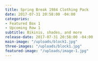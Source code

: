 ```yaml
---
title: Spring Break 1984 Clothing Pack
date: 2017-07-31 20:58:00 -04:00
categories:
- Featured Box 1
- Upcoming Row 1
subtitle: Bikinis, shades, and more
release-date: 2017-07-31 20:58:00 -04:00
main-image: "/uploads/block1.jpg"
three-images: "/uploads/block1.jpg"
featured-image: "/uploads/image-1.jpg"
---
```


